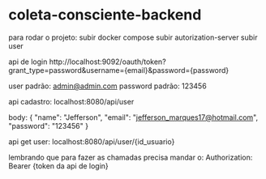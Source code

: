 # coleta-consciente-backend


para rodar o projeto:
  subir docker compose
  subir autorization-server
  subir user
  
  
api de login
http://localhost:9092/oauth/token?grant_type=password&username={email}&password={password}

user padrão: admin@admin.com
password padrão: 123456

api cadastro:
localhost:8080/api/user

body:
{
    "name": "Jefferson",
    "email": "jefferson_marques17@hotmail.com",
    "password": "123456"
}

api get user:
localhost:8080/api/user/{id_usuario}

lembrando que para fazer as chamadas precisa mandar o:
Authorization: Bearer {token da api de login}
